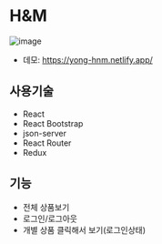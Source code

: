 # H&M
![image](https://github.com/yyoonngg/yong-hnm/assets/127941824/a4b3a2ff-4b1e-43be-88f5-13b9c28c9b06)
* 데모: https://yong-hnm.netlify.app/

## 사용기술
* React
* React Bootstrap
* json-server
* React Router
* Redux

## 기능
* 전체 상품보기
* 로그인/로그아웃
* 개별 상품 클릭해서 보기(로그인상태)
